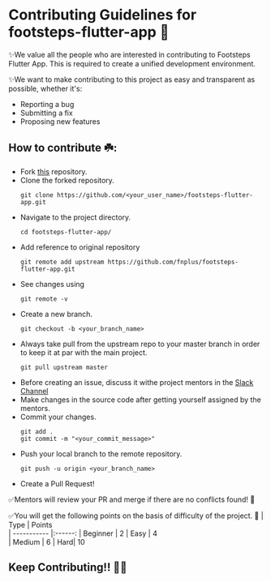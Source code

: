 # Contributing Guidelines for footsteps-flutter-app 🚀

✨We value all the people who are interested in contributing to Footsteps Flutter App. This is required to create a unified development environment.

✨We want to make contributing to this project as easy and transparent as possible, whether it's:
* Reporting a bug
* Submitting a fix
* Proposing new features

## How to contribute ☘️:
*  Fork [this](https://github.com/fnplus/footsteps-flutter-app.git) repository.
*  Clone the forked repository.
    ```
    git clone https://github.com/<your_user_name>/footsteps-flutter-app.git
    ```
* Navigate to the project directory.
    ```
    cd footsteps-flutter-app/
    ```
* Add reference to original repository
    ```
    git remote add upstream https://github.com/fnplus/footsteps-flutter-app.git
    ```
* See changes using
    ```
    git remote -v
    ```
* Create a new branch.
    ```
    git checkout -b <your_branch_name>
    ```
* Always take pull from the upstream repo to your      master branch in order to keep it at par with the main project. 
    ```
    git pull upstream master
    ```
*  Before creating an issue, discuss it withe project mentors in the [Slack Channel](https://gssoc20.slack.com)
* Make changes in the source code after getting yourself assigned by the mentors.
* Commit your changes.
    ```
    git add .
    git commit -m "<your_commit_message>"
    ```
* Push your local branch to the remote repository.
    ```
    git push -u origin <your_branch_name>
    ```
* Create a Pull Request!

✅Mentors will review your PR and merge if there are no conflicts found! 👀

✅You will get the following points on the basis of difficulty of the project. 👀
| Type        | Points          
| ----------- |:------:
|  Beginner     | 2 
|  Easy | 4      
|  Medium | 6
| Hard| 10

## Keep Contributing!!  👋💛